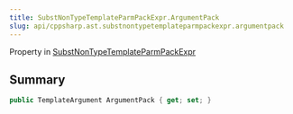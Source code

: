 ```yaml
---
title: SubstNonTypeTemplateParmPackExpr.ArgumentPack
slug: api/cppsharp.ast.substnontypetemplateparmpackexpr.argumentpack
---
```

Property in [SubstNonTypeTemplateParmPackExpr](/api/cppsharp/ast/substnontypetemplateparmpackexpr)

## Summary



```csharp
public TemplateArgument ArgumentPack { get; set; }
```


